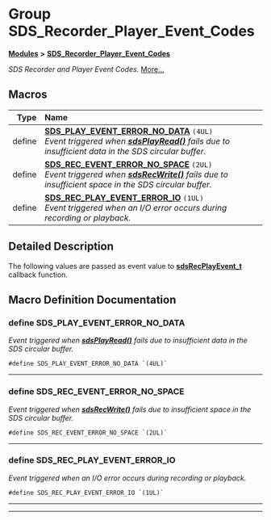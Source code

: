 

# Group SDS\_Recorder\_Player\_Event\_Codes



[**Modules**](modules.md) **>** [**SDS\_Recorder\_Player\_Event\_Codes**](group__SDS__Recorder__Player__Event__Codes.md)



_SDS Recorder and Player Event Codes._ [More...](#detailed-description)

































































## Macros

| Type | Name |
| ---: | :--- |
| define  | [**SDS\_PLAY\_EVENT\_ERROR\_NO\_DATA**](group__SDS__Recorder__Player__Event__Codes.md#define-sds_play_event_error_no_data)  `(4UL)`<br>_Event triggered when_ [_**sdsPlayRead()**_](group__SDS__Recorder__Player.md#function-sdsplayread) _fails due to insufficient data in the SDS circular buffer._ |
| define  | [**SDS\_REC\_EVENT\_ERROR\_NO\_SPACE**](group__SDS__Recorder__Player__Event__Codes.md#define-sds_rec_event_error_no_space)  `(2UL)`<br>_Event triggered when_ [_**sdsRecWrite()**_](group__SDS__Recorder__Player.md#function-sdsrecwrite) _fails due to insufficient space in the SDS circular buffer._ |
| define  | [**SDS\_REC\_PLAY\_EVENT\_ERROR\_IO**](group__SDS__Recorder__Player__Event__Codes.md#define-sds_rec_play_event_error_io)  `(1UL)`<br>_Event triggered when an I/O error occurs during recording or playback._  |

## Detailed Description


The following values are passed as event value to [**sdsRecPlayEvent\_t**](group__SDS__Recorder__Player.md#typedef-sdsrecplayevent_t) callback function. 


    
## Macro Definition Documentation





### define SDS\_PLAY\_EVENT\_ERROR\_NO\_DATA 

_Event triggered when_ [_**sdsPlayRead()**_](group__SDS__Recorder__Player.md#function-sdsplayread) _fails due to insufficient data in the SDS circular buffer._
```
#define SDS_PLAY_EVENT_ERROR_NO_DATA `(4UL)`
```




<hr>



### define SDS\_REC\_EVENT\_ERROR\_NO\_SPACE 

_Event triggered when_ [_**sdsRecWrite()**_](group__SDS__Recorder__Player.md#function-sdsrecwrite) _fails due to insufficient space in the SDS circular buffer._
```
#define SDS_REC_EVENT_ERROR_NO_SPACE `(2UL)`
```




<hr>



### define SDS\_REC\_PLAY\_EVENT\_ERROR\_IO 

_Event triggered when an I/O error occurs during recording or playback._ 
```
#define SDS_REC_PLAY_EVENT_ERROR_IO `(1UL)`
```




<hr>

------------------------------


